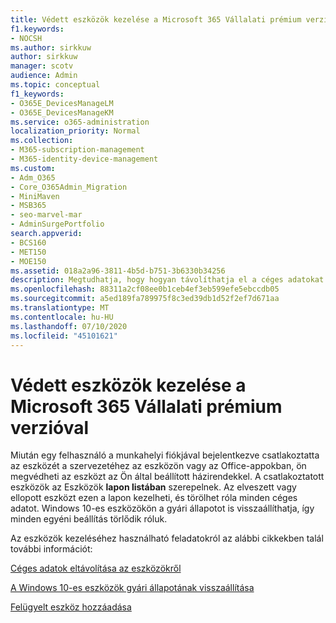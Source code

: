```yaml
---
title: Védett eszközök kezelése a Microsoft 365 Vállalati prémium verzióval
f1.keywords:
- NOCSH
ms.author: sirkkuw
author: sirkkuw
manager: scotv
audience: Admin
ms.topic: conceptual
f1_keywords:
- O365E_DevicesManageLM
- O365E_DevicesManageKM
ms.service: o365-administration
localization_priority: Normal
ms.collection:
- M365-subscription-management
- M365-identity-device-management
ms.custom:
- Adm_O365
- Core_O365Admin_Migration
- MiniMaven
- MSB365
- seo-marvel-mar
- AdminSurgePortfolio
search.appverid:
- BCS160
- MET150
- MOE150
ms.assetid: 018a2a96-3811-4b5d-b751-3b6330b34256
description: Megtudhatja, hogy hogyan távolíthatja el a céges adatokat a védelmi házirendekkel kezelt eszközökről, és hogyan állíthatja vissza a Windows 10-es eszközöket a gyári beállításaikra.
ms.openlocfilehash: 88311a2cf08ee0b1ceb4ef3eb599efe5ebccdb05
ms.sourcegitcommit: a5ed189fa789975f8c3ed39db1d52f2ef7d671aa
ms.translationtype: MT
ms.contentlocale: hu-HU
ms.lasthandoff: 07/10/2020
ms.locfileid: "45101621"
---
```

# <a name="manage-protected-devices-with-microsoft-365-business-premium"></a>Védett eszközök kezelése a Microsoft 365 Vállalati prémium verzióval

Miután egy felhasználó a munkahelyi fiókjával bejelentkezve csatlakoztatta az eszközét a szervezetéhez az eszközön vagy az Office-appokban, ön megvédheti az eszközt az Ön által beállított házirendekkel. A csatlakoztatott eszközök az Eszközök **lapon listában** szerepelnek. Az elveszett vagy ellopott eszközt ezen a lapon kezelheti, és törölhet róla minden céges adatot. Windows 10-es eszközökön a gyári állapotot is visszaállíthatja, így minden egyéni beállítás törlődik róluk. 

Az eszközök kezeléséhez használható feladatokról az alábbi cikkekben talál további információt: 
  
[Céges adatok eltávolítása az eszközökről](remove-company-data.md)
  
[A Windows 10-es eszközök gyári állapotának visszaállítása](reset-devices-to-factory-settings.md)

[Felügyelt eszköz hozzáadása](https://docs.microsoft.com/microsoft-365/business/app-protection-settings-for-android-and-ios)
  

